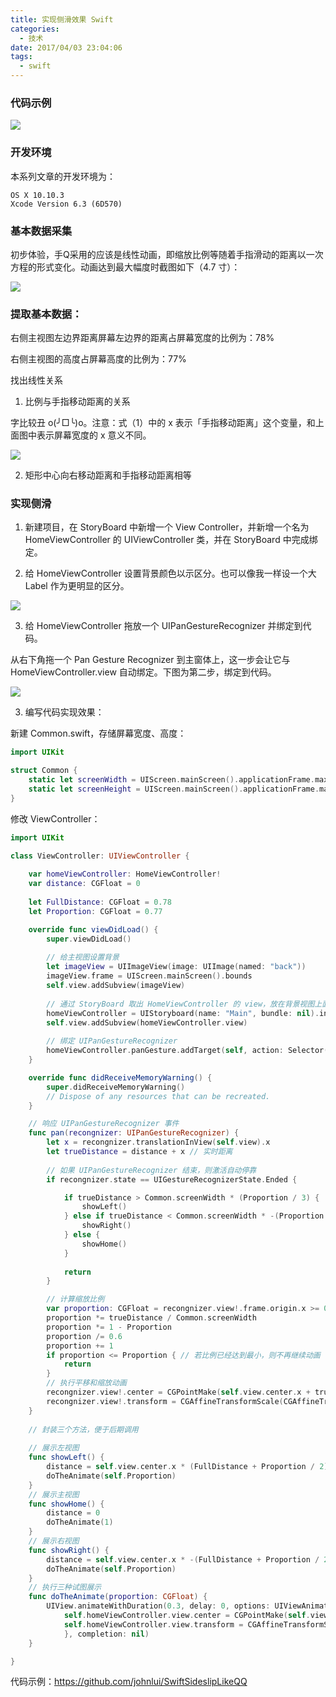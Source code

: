 ```yaml
---
title: 实现侧滑效果 Swift
categories:
  - 技术
date: 2017/04/03 23:04:06
tags:
  - swift
---
```


### 代码示例

![](http://pics.naaln.com/blog/2019-01-14-032117.gif-basicBlog)

### 开发环境

本系列文章的开发环境为：

```
OS X 10.10.3
Xcode Version 6.3 (6D570)
```

### 基本数据采集

初步体验，手Q采用的应该是线性动画，即缩放比例等随着手指滑动的距离以一次方程的形式变化。动画达到最大幅度时截图如下（4.7 寸）：

![](http://pics.naaln.com/blog/2019-01-14-032118.jpg-basicBlog)

### 提取基本数据：

右侧主视图左边界距离屏幕左边界的距离占屏幕宽度的比例为：78%

右侧主视图的高度占屏幕高度的比例为：77%

找出线性关系

1. 比例与手指移动距离的关系

字比较丑 o(╯□╰)o。注意：式（1）中的 x 表示「手指移动距离」这个变量，和上面图中表示屏幕宽度的 x 意义不同。

![](http://pics.naaln.com/blog/2019-01-14-032119.jpg-basicBlog)

2. 矩形中心向右移动距离和手指移动距离相等

### 实现侧滑

1. 新建项目，在 StoryBoard 中新增一个 View Controller，并新增一个名为 HomeViewController 的 UIViewController 类，并在 StoryBoard 中完成绑定。

2. 给 HomeViewController 设置背景颜色以示区分。也可以像我一样设一个大 Label 作为更明显的区分。

![](http://pics.naaln.com/blog/2019-01-14-32120.jpg-basicBlog)

3. 给 HomeViewController 拖放一个 UIPanGestureRecognizer 并绑定到代码。

从右下角拖一个 Pan Gesture Recognizer 到主窗体上，这一步会让它与 HomeViewController.view 自动绑定。下图为第二步，绑定到代码。

![](http://pics.naaln.com/blog/2019-01-14-032121.jpg-basicBlog)

3. 编写代码实现效果：

新建 Common.swift，存储屏幕宽度、高度：

```swift
import UIKit

struct Common {
    static let screenWidth = UIScreen.mainScreen().applicationFrame.maxX
    static let screenHeight = UIScreen.mainScreen().applicationFrame.maxY
}
```

修改 ViewController：

```swift
import UIKit

class ViewController: UIViewController {
   
    var homeViewController: HomeViewController!
    var distance: CGFloat = 0
   
    let FullDistance: CGFloat = 0.78
    let Proportion: CGFloat = 0.77

    override func viewDidLoad() {
        super.viewDidLoad()
       
        // 给主视图设置背景
        let imageView = UIImageView(image: UIImage(named: "back"))
        imageView.frame = UIScreen.mainScreen().bounds
        self.view.addSubview(imageView)
       
        // 通过 StoryBoard 取出 HomeViewController 的 view，放在背景视图上面
        homeViewController = UIStoryboard(name: "Main", bundle: nil).instantiateViewControllerWithIdentifier("HomeViewController") as! HomeViewController
        self.view.addSubview(homeViewController.view)
       
        // 绑定 UIPanGestureRecognizer
        homeViewController.panGesture.addTarget(self, action: Selector("pan:"))
    }

    override func didReceiveMemoryWarning() {
        super.didReceiveMemoryWarning()
        // Dispose of any resources that can be recreated.
    }

    // 响应 UIPanGestureRecognizer 事件
    func pan(recongnizer: UIPanGestureRecognizer) {
        let x = recongnizer.translationInView(self.view).x
        let trueDistance = distance + x // 实时距离
       
        // 如果 UIPanGestureRecognizer 结束，则激活自动停靠
        if recongnizer.state == UIGestureRecognizerState.Ended {

            if trueDistance > Common.screenWidth * (Proportion / 3) {
                showLeft()
            } else if trueDistance < Common.screenWidth * -(Proportion / 3) {
                showRight()
            } else {
                showHome()
            }
           
            return
        }

        // 计算缩放比例
        var proportion: CGFloat = recongnizer.view!.frame.origin.x >= 0 ? -1 : 1
        proportion *= trueDistance / Common.screenWidth
        proportion *= 1 - Proportion
        proportion /= 0.6
        proportion += 1
        if proportion <= Proportion { // 若比例已经达到最小，则不再继续动画
            return
        }
        // 执行平移和缩放动画
        recongnizer.view!.center = CGPointMake(self.view.center.x + trueDistance, self.view.center.y)
        recongnizer.view!.transform = CGAffineTransformScale(CGAffineTransformIdentity, proportion, proportion)
    }
   
    // 封装三个方法，便于后期调用
   
    // 展示左视图
    func showLeft() {
        distance = self.view.center.x * (FullDistance + Proportion / 2)
        doTheAnimate(self.Proportion)
    }
    // 展示主视图
    func showHome() {
        distance = 0
        doTheAnimate(1)
    }
    // 展示右视图
    func showRight() {
        distance = self.view.center.x * -(FullDistance + Proportion / 2)
        doTheAnimate(self.Proportion)
    }
    // 执行三种试图展示
    func doTheAnimate(proportion: CGFloat) {
        UIView.animateWithDuration(0.3, delay: 0, options: UIViewAnimationOptions.CurveEaseInOut, animations: { () -> Void in
            self.homeViewController.view.center = CGPointMake(self.view.center.x + self.distance, self.view.center.y)
            self.homeViewController.view.transform = CGAffineTransformScale(CGAffineTransformIdentity, proportion, proportion)
            }, completion: nil)
    }

}
```

代码示例：https://github.com/johnlui/SwiftSideslipLikeQQ